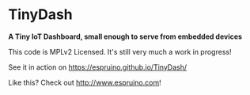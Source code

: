 TinyDash
========

**A Tiny IoT Dashboard, small enough to serve from embedded devices**

This code is MPLv2 Licensed. It's still very much a work in progress!

See it in action on https://espruino.github.io/TinyDash/

Like this? Check out http://www.espruino.com!

